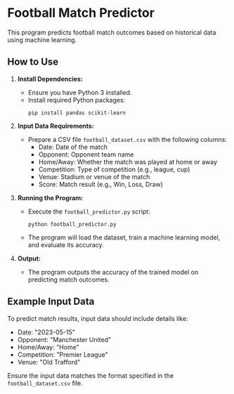 # Football Match Predictor

This program predicts football match outcomes based on historical data using machine learning.

## How to Use

1. **Install Dependencies:**
   - Ensure you have Python 3 installed.
   - Install required Python packages:
     ```
     pip install pandas scikit-learn
     ```

2. **Input Data Requirements:**
   - Prepare a CSV file `football_dataset.csv` with the following columns:
     - Date: Date of the match
     - Opponent: Opponent team name
     - Home/Away: Whether the match was played at home or away
     - Competition: Type of competition (e.g., league, cup)
     - Venue: Stadium or venue of the match
     - Score: Match result (e.g., Win, Loss, Draw)

3. **Running the Program:**
   - Execute the `football_predictor.py` script:
     ```
     python football_predictor.py
     ```
   - The program will load the dataset, train a machine learning model, and evaluate its accuracy.

4. **Output:**
   - The program outputs the accuracy of the trained model on predicting match outcomes.

## Example Input Data

To predict match results, input data should include details like:
- Date: "2023-05-15"
- Opponent: "Manchester United"
- Home/Away: "Home"
- Competition: "Premier League"
- Venue: "Old Trafford"

Ensure the input data matches the format specified in the `football_dataset.csv` file.

